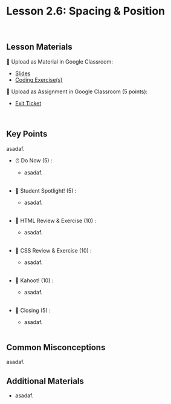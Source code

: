# Lesson 2.6: Spacing & Position

<br>

## Lesson Materials

📖 Upload as Material in Google Classroom:
- [Slides](https://docs.google.com/presentation/d/1M25Koq1T7FlayjKNB515GnqoLA6CKIDLr0FFSqWXlU4/edit?usp=sharing)
- [Coding Exercise(s)](https://github.com/CN-Mika/int-u2l6-23-24-student-exercises)

📝 Upload as Assignment in Google Classroom (5 points):
- [Exit Ticket](https://forms.gle/EaqPKvrbyeJ8uZcv5)

<br>

## Key Points
asadaf.


- ⏰ Do Now (5) : 
    -  asadaf. <br><br>

- 🔦 Student Spotlight! (5) : 
    - asadaf.<br><br>

- 🔄 HTML Review & Exercise (10) :
    - asadaf.<br><br>

- 🔄 CSS Review & Exercise (10) : 
    - asadaf. <br><br>

- 👾 Kahoot! (10) : 
    - asadaf. <br><br>

- 👋 Closing (5) : 
    - asadaf. <br><br>


## Common Misconceptions
asadaf.


## Additional Materials
- asadaf.
